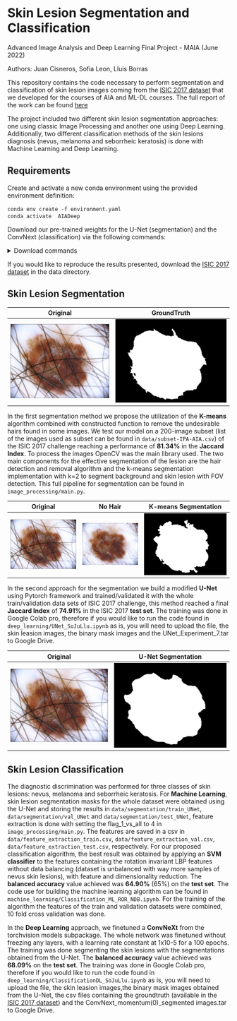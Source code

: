 # Skin Lesion Segmentation and Classification
Advanced Image Analysis and  Deep Learning Final Project - MAIA (June 2022)

Authors: Juan Cisneros, Sofia Leon, Lluis Borras


This repository contains the code necessary to perform segmentation and classification of skin lesion images coming from the [ISIC 2017 dataset](https://challenge.isic-archive.com/data/#2017) that we developed for the courses of AIA and ML-DL courses. The full report of the work can be found [here](https://drive.google.com/file/d/18lAHqXaKnv-g3L-kwVYo-1daJ-TvYoiU/view?usp=share_link) 

The project included two different skin lesion segmentation approaches: one using classic Image Processing and another one using Deep
Learning. Additionally, two different classification methods of the skin lesions diagnosis (nevus, melanoma and seborrheic keratosis) is done with Machine Learning and Deep Learning. 


## Requirements

Create and activate a new conda environment using the provided environment definition:
```
conda env create -f environment.yaml
conda activate  AIADeep
```

Download our pre-trained weights for the U-Net (segmentation) and the ConvNext (classification) via the following commands:

<details>
<summary>
Download commands
</summary>

```
mkdir checkpoints
cd checkpoints
gdown 1IrG3V-Fc9oXTQEo2Wf0OQq_x2bPWZ_FH
gdown 1pM8GtUysfSQJOcCPIHw-kI9BbQD_FdLg
```
</details>

If you would like to reproduce the results presented, download the [ISIC 2017 dataset](https://challenge.isic-archive.com/data/#2017) in the data directory.

## Skin Lesion Segmentation 

| Original             | GroundTruth              |
| :----------------------: | :----------------------: |
| ![Original](figures/ISIC_0000043.jpg)| ![prediction](figures/ISIC_0000043_prediction.png)  |

In the first segmentation method we propose the utilization of the **K-means** algorithm combined with constructed function to remove the undesirable hairs found in some images. We test our model on a 200-image subset (list of the images used as subset can be found in `data/subset-IPA-AIA.csv`) of the ISIC 2017 challenge reaching a performance of **81.34%** in the **Jaccard Index**. To process the images OpenCV was the main library used. The two main components for the effective segmentation of the lesion are the hair detection and removal algorithm and the k-means segmentation implementation with k=2 to segment background and skin lesion with FOV detection. This full pipeline for segmentation can be found in `image_processing/main.py`.

| Original             | No Hair             | K-means Segmentation               |
| :----------------------: | :----------------------: | :----------------------: |
| ![Original](figures/ISIC_0000043.jpg)| ![nohair](figures/ISIC_0000043_nohair.jpg)| ![kmeans](figures/ISIC_0000043_mask_kmeans.png)  |


In the second approach for the segmentation we build a modified **U-Net** using Pytorch framework and trained/validated it with the whole train/validation data sets of ISIC 2017 challenge, this method reached a final **Jaccard Index** of **74.91%** in the ISIC 2017 **test set**. The training was done in Google Colab pro, therefore if you would like to run the code found in `deep_learning/UNet_SoJuLlu.ipynb` as is, you will need to upload the file, the skin leasion images, the binary mask images and the UNet_Experiment_7.tar to Google Drive.

| Original             | U-Net Segmentation              |
| :----------------------: | :----------------------: |
| ![Original](figures/ISIC_0000043.jpg)| ![UNet](figures/ISIC_0000043_segmentation_UNet.png)  |

## Skin Lesion Classification

The diagnostic discrimination was performed for three classes of skin lesions: nevus, melanoma and seborrheic keratosis. For **Machine Learning**, skin lesion segmentation masks for the whole dataset were obtained using the U-Net and storing the results in `data/segmentation/train_UNet`, `data/segmentation/val_UNet` and `data/segmentation/test_UNet`, feature extraction is done with setting the flag_1_vs_all to 4 in `image_processing/main.py`. The features are saved in a csv in `data/feature_extraction_train.csv`, `data/feature_extraction_val.csv`, `data/feature_extraction_test.csv`, respectively. For our proposed classification algorithm, the best result was obtained by applying an **SVM classifier** to the features containing the rotation invariant LBP features without data balancing (dataset is unbalanced with way more samples of nevus skin lesions), with feature and dimensionality reduction. The **balanced accuracy** value achieved was **64.90%** (65%) on the **test set**. The code use for building the machine learning algorithm can be found in `machine_learning/Classification_ML_ROR_NDB.ipynb`. For the training of the algorithm the features of the train and validation datasets were combined, 10 fold cross validation was done. 

In the **Deep Learning** approach, we finetuned a **ConvNeXt** from the torchvision models subpackage. The whole network was finetuned without freezing any layers, with a learning rate constant at 1x10-5 for a 100 epochs. The training was done segmenting the skin lesions with the segmentations obtained from the U-Net. The **balanced accuracy** value achieved was **68.09%** on the **test set**. The training was done in Google Colab pro, therefore if you would like to run the code found in `deep_learning/ClassificationDL_SoJuLlu.ipynb` as is, you will need to upload the file, the skin leasion images,the binary mask images obtained from the U-Net, the csv files containing the groundtruth (available in the [ISIC 2017 dataset](https://challenge.isic-archive.com/data/#2017)) and the ConvNext_momentum(0)_segmented images.tar to Google Drive. 